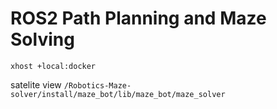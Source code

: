 # ROS2 Path Planning and Maze Solving

` xhost +local:docker `

satelite view
`/Robotics-Maze-solver/install/maze_bot/lib/maze_bot/maze_solver
`
